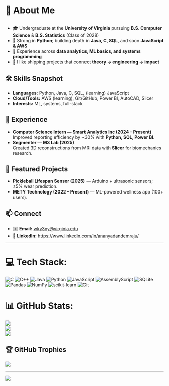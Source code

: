 # 💫 About Me

##
- 🎓 Undergraduate at the **University of Virginia** pursuing **B.S. Computer Science** & **B.S. Statistics** (Class of 2028)
- 🐍 Strong in **Python**; building depth in **Java, C, SQL**, and soon **JavaScript & AWS**
- 🔬 Experience across **data analytics, ML basics, and systems programming**
- 🚀 I like shipping projects that connect **theory → engineering → impact**

## 🛠️ Skills Snapshot
- **Languages:** Python, Java, C, SQL, (learning) JavaScript
- **Cloud/Tools:** AWS (learning), Git/GitHub, Power BI, AutoCAD, Slicer
- **Interests:** ML, systems, full-stack

## 🔬 Experience
- **Computer Science Intern — Smart Analytics Inc (2024 – Present)**  
  Improved reporting efficiency by ~30% with **Python, SQL, Power BI**.
- **Segmenter — M3 Lab (2025)**  
  Created 3D reconstructions from MRI data with **Slicer** for biomechanics research.

## 📂 Featured Projects
- **Pickleball Lifespan Sensor (2025)** — Arduino + ultrasonic sensors; ±5% wear prediction.
- **METY Technology (2022 – Present)** — ML-powered wellness app (100+ users).

## 📫 Connect
- ✉️ **Email:** [wky3ny@virginia.edu](mailto:wky3ny@virginia.edu)  
- 💼 **LinkedIn:** https://www.linkedin.com/in/ananyadandemraju/

---

# 💻 Tech Stack:
![C](https://img.shields.io/badge/c-%2300599C.svg?style=for-the-badge&logo=c&logoColor=white) ![C++](https://img.shields.io/badge/c++-%2300599C.svg?style=for-the-badge&logo=c%2B%2B&logoColor=white) ![Java](https://img.shields.io/badge/java-%23ED8B00.svg?style=for-the-badge&logo=openjdk&logoColor=white) ![Python](https://img.shields.io/badge/python-3670A0?style=for-the-badge&logo=python&logoColor=ffdd54) ![JavaScript](https://img.shields.io/badge/javascript-%23323330.svg?style=for-the-badge&logo=javascript&logoColor=%23F7DF1E) ![AssemblyScript](https://img.shields.io/badge/assembly%20script-%23000000.svg?style=for-the-badge&logo=assemblyscript&logoColor=white) ![SQLite](https://img.shields.io/badge/sqlite-%2307405e.svg?style=for-the-badge&logo=sqlite&logoColor=white) ![Pandas](https://img.shields.io/badge/pandas-%23150458.svg?style=for-the-badge&logo=pandas&logoColor=white) ![NumPy](https://img.shields.io/badge/numpy-%23013243.svg?style=for-the-badge&logo=numpy&logoColor=white) ![scikit-learn](https://img.shields.io/badge/scikit--learn-%23F7931E.svg?style=for-the-badge&logo=scikit-learn&logoColor=white) ![Git](https://img.shields.io/badge/git-%23F05033.svg?style=for-the-badge&logo=git&logoColor=white)
# 📊 GitHub Stats:
![](https://github-readme-stats.vercel.app/api?username=adandemraju&theme=city_lights&hide_border=false&include_all_commits=false&count_private=false)<br/>
![](https://nirzak-streak-stats.vercel.app/?user=adandemraju&theme=city_lights&hide_border=false)<br/>
![](https://github-readme-stats.vercel.app/api/top-langs/?username=adandemraju&theme=city_lights&hide_border=false&include_all_commits=false&count_private=false&layout=compact)

## 🏆 GitHub Trophies
![](https://github-profile-trophy.vercel.app/?username=adandemraju&theme=ocean_dark&no-frame=true&no-bg=true&margin-w=4)

---
[![](https://visitcount.itsvg.in/api?id=adandemraju&icon=0&color=1)](https://visitcount.itsvg.in)

<!-- Proudly created with GPRM ( https://gprm.itsvg.in ) -->
